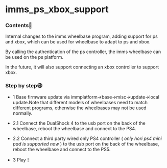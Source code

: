 # imms_ps_xbox_support


### Contents🤗

Internal changes to the imms wheelbase program, adding support for ps and xbox, which can be used for wheelbase to adapt to ps and xbox.

By calling the authentication of the ps controller, the imms wheelbase can be used on the ps platform.

In the future, it will also support connecting an xbox controller to support xbox.



### Step by step😃

* 1 Base firmware update via immplatform->base->misc->update->local update.Note that different models of wheelbases need to match different programs, otherwise the wheelbases may not be used normally.

* 2.1 Connect the DualShock 4 to the usb port on the back of the wheelbase, reboot the wheelbase and connect to the PS4.

* 2.2 Connect a third party wired only PS4 controller (<i> only hori ps4 mini pad is supported now </i>) to the usb port on the back of the wheelbase, reboot the wheelbase and connect to the PS5.

* 3 Play！
